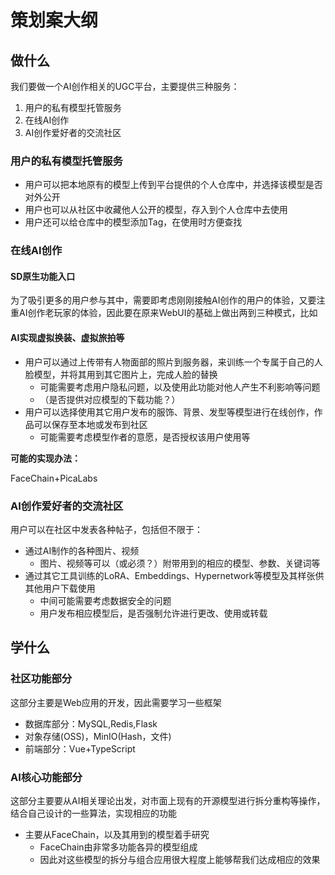 # 策划案大纲

## 做什么

我们要做一个AI创作相关的UGC平台，主要提供三种服务：

1. 用户的私有模型托管服务
1. 在线AI创作
1. AI创作爱好者的交流社区

### 用户的私有模型托管服务

- 用户可以把本地原有的模型上传到平台提供的个人仓库中，并选择该模型是否对外公开
- 用户也可以从社区中收藏他人公开的模型，存入到个人仓库中去使用
- 用户还可以给仓库中的模型添加Tag，在使用时方便查找

### 在线AI创作

#### SD原生功能入口

为了吸引更多的用户参与其中，需要即考虑刚刚接触AI创作的用户的体验，又要注重AI创作老玩家的体验，因此要在原来WebUI的基础上做出两到三种模式，比如

#### AI实现虚拟换装、虚拟旅拍等

- 用户可以通过上传带有人物面部的照片到服务器，来训练一个专属于自己的人脸模型，并将其用到其它图片上，完成人脸的替换
  - 可能需要考虑用户隐私问题，以及使用此功能对他人产生不利影响等问题
  - （是否提供对应模型的下载功能？）
- 用户可以选择使用其它用户发布的服饰、背景、发型等模型进行在线创作，作品可以保存至本地或发布到社区
  - 可能需要考虑模型作者的意愿，是否授权该用户使用等

**可能的实现办法：**

FaceChain+PicaLabs

### AI创作爱好者的交流社区

用户可以在社区中发表各种帖子，包括但不限于：

- 通过AI制作的各种图片、视频
  - 图片、视频等可以（或必须？）附带用到的相应的模型、参数、关键词等
- 通过其它工具训练的LoRA、Embeddings、Hypernetwork等模型及其样张供其他用户下载使用
  - 中间可能需要考虑数据安全的问题
  - 用户发布相应模型后，是否强制允许进行更改、使用或转载

## 学什么

### 社区功能部分

这部分主要是Web应用的开发，因此需要学习一些框架

- 数据库部分：MySQL,Redis,Flask
- 对象存储(OSS)，MinIO(Hash，文件)
- 前端部分：Vue+TypeScript

### AI核心功能部分

这部分主要要从AI相关理论出发，对市面上现有的开源模型进行拆分重构等操作，结合自己设计的一些算法，实现相应的功能

- 主要从FaceChain，以及其用到的模型着手研究
  - FaceChain由非常多功能各异的模型组成
  - 因此对这些模型的拆分与组合应用很大程度上能够帮我们达成相应的效果
